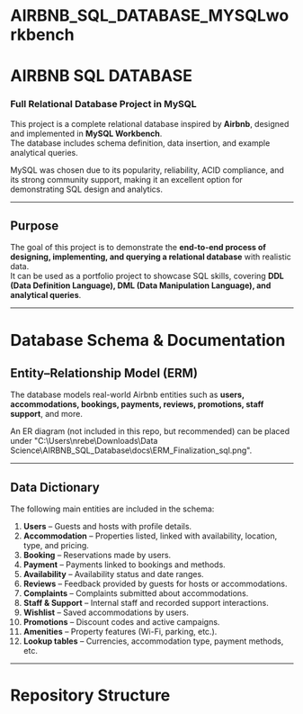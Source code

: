 # AIRBNB_SQL_DATABASE_MYSQLworkbench
# AIRBNB SQL DATABASE

### Full Relational Database Project in MySQL  
This project is a complete relational database inspired by **Airbnb**, designed and implemented in **MySQL Workbench**.  
The database includes schema definition, data insertion, and example analytical queries.  


MySQL was chosen due to its popularity, reliability, ACID compliance, and its strong community support, making it an excellent option for demonstrating SQL design and analytics.

---

## Purpose
The goal of this project is to demonstrate the **end-to-end process of designing, implementing, and querying a relational database** with realistic data.  
It can be used as a portfolio project to showcase SQL skills, covering **DDL (Data Definition Language), DML (Data Manipulation Language), and analytical queries**.

---

# Database Schema & Documentation

## Entity–Relationship Model (ERM)
The database models real-world Airbnb entities such as **users, accommodations, bookings, payments, reviews, promotions, staff support**, and more.  

An ER diagram (not included in this repo, but recommended) can be placed under "C:\Users\nrebe\Downloads\Data Science\AIRBNB_SQL_Database\docs\ERM_Finalization_sql.png".


---

## Data Dictionary
The following main entities are included in the schema:

1. **Users** – Guests and hosts with profile details.  
2. **Accommodation** – Properties listed, linked with availability, location, type, and pricing.  
3. **Booking** – Reservations made by users.  
4. **Payment** – Payments linked to bookings and methods.  
5. **Availability** – Availability status and date ranges.  
6. **Reviews** – Feedback provided by guests for hosts or accommodations.  
7. **Complaints** – Complaints submitted about accommodations.  
8. **Staff & Support** – Internal staff and recorded support interactions.  
9. **Wishlist** – Saved accommodations by users.  
10. **Promotions** – Discount codes and active campaigns.  
11. **Amenities** – Property features (Wi-Fi, parking, etc.).  
12. **Lookup tables** – Currencies, accommodation type, payment methods, etc.

---

# Repository Structure
